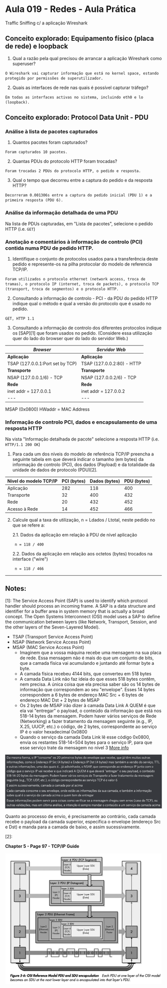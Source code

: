 # Aula 019 - Redes - Aula Prática

Traffic Sniffing c/ a aplicação Wireshark

## Conceito explorado: Equipamento físico (placa de rede) e loopback

1. Qual a razão pela qual precisou de arrancar a aplicação Wireshark como superuser?

```
O Wireshark vai capturar informação que está no kernel space, estando protegido por permissões de superutilizador.
```

2. Quais as interfaces de rede nas quais é possível capturar tráfego?

```
Em todas as interfaces activas no sistema, incluindo eth0 e lo (loopback).
```
## Conceito explorado: Protocol Data Unit - PDU

### **Análise à lista de pacotes capturados**

1. Quantos pacotes foram capturados?

```
Foram capturados 10 pacotes.
```

2. Quantas PDUs do protocolo HTTP foram trocadas?

```
Foram trocadas 2 PDUs do protocolo HTTP, o pedido e resposta.
```

3. Qual o tempo que decorreu entre a captura do pedido e da resposta HTTP?

```
Decorreram 0.001306s entre a captura do pedido inicial (PDU 1) e a primeira resposta (PDU 6).
```

### **Análise da informação detalhada de uma PDU**

Na lista de PDUs capturadas, em "Lista de pacotes", selecione o pedido HTTP (i.e. `GET`)

### **Anotação e comentários à informação de controlo (PCI) contida numa PDU de pedido HTTP.**

1. Identifique o conjunto de protocolos usados para a transferência deste pedido e represente-os na pilha protocolar do modelo de referencia TCP/IP.

```
Foram utilizados o protocolo ethernet (network access, troca de tramas), o protocolo IP (internet, troca de packets), o protocolo TCP (transport, troca de segmentos) e o protocolo HTTP.
```

2. Consultando a informação de controlo - PCI - da PDU do pedido HTTP indique qual o método e qual a versão do protocolo que é usado no pedido.

```
GET, HTTP 1.1
```

3. Consultando a informação de controlo dos diferentes protocolos indique os [SAP][1] que foram usados no pedido. (Considere essa utilização quer do lado do browser quer do lado do servidor Web.)

*Browser* | *Servidor Web*
--- | ---
**Aplicação** | **Aplicação**
TSAP (127.0.0.1:Port set by TCP) | TSAP (127.0.0.2:80) - HTTP
**Transporte** | **Transporte**
NSAP (127.0.0.1/6) - TCP | NSAP (127.0.0.2/6) - TCP
**Rede** | **Rede**
inet addr = 127.0.0.1 | inet addr = 127.0.0.2
---|---
MSAP (0x0800)
HWaddr = MAC Address

### **Informação de controlo PCI, dados e encapsulamento de uma resposta HTTP**

Na vista "Informação detalhada de pacote" selecione a resposta HTTP (i.e. `HTTP/1.1 200 OK`)

1. Para cada um dos níveis do modelo de referência TCP/IP preencha a seguinte tabela em que deverá indicar o tamanho (em bytes) da informação de controlo (PCI), dos dados (Payload) e da totalidade da unidade de dados de protocolo (PDU)[2].

Nível do modelo TCP/IP | PCI (bytes) | Dados (bytes) | PDU (bytes)
--- | --- | --- | ---
Aplicação | 282 | 118 | 400
Transporte | 32 | 400 | 432
Rede | 20 | 432 | 452
Acesso à Rede | 14 | 452 | 466


2. Calcule qual a taxa de utilização, n = Ldados / Ltotal, neste pedido no que se refere a:

    2.1. Dados da aplicação em relação à PDU de nível aplicação

        n = 118 / 400

    2.2. Dados da aplicação em relação aos octetos (bytes) trocados na interface ("wire")

        n = 118 / 466


---

## Notes:

[1]: The Service Access Point (SAP) is used to identify which protocol handler should process an incoming frame. A SAP is a data structure and identifier for a buffer area in system memory that is actually a broad concept. The Open Systems Interconnect (OSI) model uses a SAP to define the communication between layers (like Network, Transport, Session, and the other layers of the Seven-Layered Model).

- TSAP (Transport Service Access Point)
- NSAP (Network Service Access Point)
- MSAP (MAC Service Access Point)
    - Imaginem que a vossa máquina recebe uma mensagem na sua placa de rede. Essa mensagem não é mais do que um conjunto de bits, que a camada física vai acumulando e juntando até formar byte a byte.
    - A camada física recebeu 4144 bits, que converteu em 518 bytes
    - A camada Data Link não faz ideia do que esses 518 bytes contêm, nem precisa. A única coisa que ela precisa saber são os 14 bytes de informação que correspondem ao seu "envelope". Esses 14 bytes correspondem a 6 bytes de endereço MAC Src + 6 bytes de endereço MAC Dst + 2 bytes de MSAP
    - Os 2 bytes de MSAP irão dizer à camada Data Link A QUEM é que ela vai "entregar" o payload, o conteúdo da informação que está nos 518-14 bytes da mensagem. Podem haver vários serviços de Rede (Networking) a fazer tratamento da mensagem seguinte (e.g., IP, X.25, UUCP, etc.) o código, de 2 bytes, correspondente ao serviço IP é o valor hexadecimal 0x0800
    - Quando o serviço da camada Data Link lê esse código 0x0800, envia os restantes 518-14=504 bytes para o serviço IP, para que esse serviço trate da mensagem no nível 3
    [More info](https://en.wikipedia.org/wiki/EtherType)

![msap](/assets/images/msap.png)

Quanto ao processo de envio, é precisamente ao contrário, cada camada recebe o payload da camada superior, especifica o envelope (endereço Src e Dst) e manda para a camada de baixo, e assim sucessivamente.

[2]:

**Chapter 5 - Page 97 - TCP/IP Guide** 

![encapsulation](/assets/images/pduencapsulation.png)